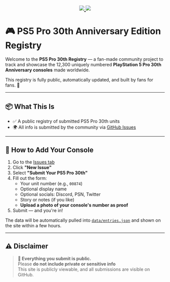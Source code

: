 <h2 align="center">

<a href="https://github.com/Aspenini/ps5pro-registry/issues?q=is%3Aissue+label%3Aapproved">
  <img src="https://img.shields.io/github/issues-search?query=is%3Aissue+label%3Aapproved+repo%3AAspenini%2Fps5pro-registry&label=Approved&style=for-the-badge&color=8BA503" />
</a>

<a>
  <img src="https://img.shields.io/badge/Total%20Units-12300-black?style=for-the-badge" />
</a>

</h2>

# 🎮 PS5 Pro 30th Anniversary Edition Registry

Welcome to the **PS5 Pro 30th Registry** — a fan-made community project to track and showcase the 12,300 uniquely numbered **PlayStation 5 Pro 30th Anniversary consoles** made worldwide.

This registry is fully public, automatically updated, and built by fans for fans. 🖤

---

## 📦 What This Is

- ✅ A public registry of submitted PS5 Pro 30th units
- 🌍 All info is submitted by the community via [GitHub Issues](../../issues)

---

## 🚀 How to Add Your Console

1. Go to the [Issues tab](../../issues)
2. Click **"New Issue"**
3. Select **"Submit Your PS5 Pro 30th"**
4. Fill out the form:
   - Your unit number (e.g., `00874`)
   - Optional display name
   - Optional socials: Discord, PSN, Twitter
   - Story or notes (if you like)
   - **Upload a photo of your console's number as proof**
5. Submit — and you're in!

The data will be automatically pulled into [`data/entries.json`](./data/entries.json) and shown on the site within a few hours.

---

## ⚠️ Disclaimer

> **🚨 Everything you submit is public.**  
> Please **do not include private or sensitive info**  
> This site is publicly viewable, and all submissions are visible on GitHub.
